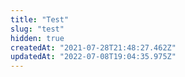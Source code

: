 ```yaml
---
title: "Test"
slug: "test"
hidden: true
createdAt: "2021-07-28T21:48:27.462Z"
updatedAt: "2022-07-08T19:04:35.975Z"
---
```


<OverviewCard
title= 'Platform overview'
href= 'api-guides/getting-started-platform-overview'
description="Understand our platform's architecture and data orchestration through our Platform Overview article."
docs= '[{"title": "Platform Overview", "href": "api-guides/getting-started-platform-overview"},{"title": "Platform Overview", "href": "api-guides/getting-started-platform-overview"}]'
icon= 'StorageUnit'
seeMore='true'/>

<WhatsNextCard
title='New to VTEX IO?'
description='Build stores and IO apps from scratch with our learning-oriented tutorials.'
linkTitle='Get started'
linkTo='/docs/guides'
/>
